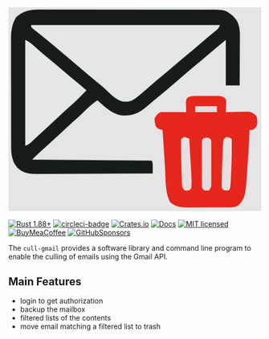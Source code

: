 ![cull-gmail — Generate a change log based on the git commits compatible with keep-a-changelog and using conventional commits to categorize commits][splash]

[splash]: https://raw.githubusercontent.com/jerus-org/cull-gmail/main/assets/splash.svg

[![Rust 1.88+][version-badge]][version-url]
[![circleci-badge]][circleci-url]
[![Crates.io][crates-badge]][crates-url]
[![Docs][docs-badge]][docs-url]
[![MIT licensed][mit-badge]][mit-url]
[![BuyMeaCoffee][bmac-badge]][bmac-url]
[![GitHubSponsors][ghub-badge]][ghub-url]

[crates-badge]: https://img.shields.io/crates/v/cull-gmail.svg
[crates-url]: https://crates.io/crates/gen-changlog
[mit-badge]: https://img.shields.io/badge/license-MIT-blue.svg
[mit-url]: https://github.com/jerusdp/cull-gmail/blob/main/LICENSE-MIT
[apache-badge]: https://img.shields.io/badge/license-APACHE-blue.svg
[apache-url]: https://github.com/jerusdp/cull-gmail/blob/main/LICENSE-APACHE
[circleci-badge]: https://dl.circleci.com/status-badge/img/gh/jerus-org/cull-gmail/tree/main.svg?style=svg
[circleci-url]: https://dl.circleci.com/status-badge/redirect/gh/jerus-org/cull-gmail/tree/main
[version-badge]: https://img.shields.io/badge/rust-1.88+-orange.svg
[version-url]: https://www.rust-lang.org
[docs-badge]:  https://docs.rs/cull-gmail/badge.svg
[docs-url]:  https://docs.rs/cull-gmail
[bmac-badge]: https://badgen.net/badge/icon/buymeacoffee?color=yellow&icon=buymeacoffee&label
[bmac-url]: https://buymeacoffee.com/jerusdp
[ghub-badge]: https://img.shields.io/badge/sponsor-30363D?logo=GitHub-Sponsors&logoColor=#white
[ghub-url]: https://github.com/sponsors/jerusdp

The `cull-gmail` provides a software library and command line program to enable the culling of emails using the Gmail API.

## Main Features

- login to get authorization
- backup the mailbox 
- filtered lists of the contents
- move email matching a filtered list to trash
